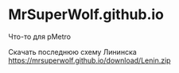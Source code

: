 # MrSuperWolf.github.io
Что-то для pMetro

Скачать последнюю схему Лининска https://mrsuperwolf.github.io/download/Lenin.zip
